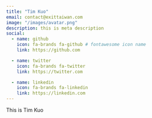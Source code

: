 ```yaml
---
title: "Tim Kuo"
email: contact@exittaiwan.com
image: "/images/avatar.png"
description: this is meta description
social:
  - name: github
    icon: fa-brands fa-github # fontawesome icon name
    link: https://github.com 

  - name: twitter
    icon: fa-brands fa-twitter
    link: https://twitter.com

  - name: linkedin
    icon: fa-brands fa-linkedin
    link: https://linkedin.com
---
```


This is Tim Kuo